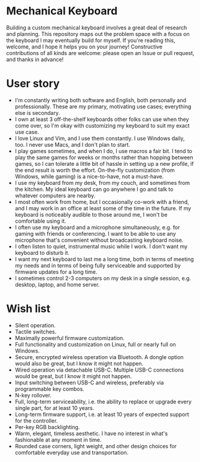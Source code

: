 # Mechanical Keyboard

Building a custom mechanical keyboard involves a great deal of research and planning. This repository maps out the problem space with a focus on the keyboard I may eventually build for myself. If you're reading this, welcome, and I hope it helps you on your journey! Constructive contributions of all kinds are welcome: please open an Issue or pull request, and thanks in advance!

# User story

* I'm constantly writing both software and English, both personally and professionally. These are my primary, motivating use cases; everything else is secondary.
* I own at least 3 off-the-shelf keyboards other folks can use when they come over, so I'm okay with customizing my keyboard to suit my exact use case.
* I love Linux and Vim, and I use them constantly. I use Windows daily, too. I never use Macs, and I don't plan to start.
* I play games sometimes, and when I do, I use macros a fair bit. I tend to play the same games for weeks or months rather than hopping between games, so I can tolerate a little bit of hassle in setting up a new profile, if the end result is worth the effort. On-the-fly customization (from Windows, while gaming) is a nice-to-have, not a must-have.
* I use my keyboard from my desk, from my couch, and sometimes from the kitchen. My ideal keyboard can go anywhere I go and talk to whatever computers are nearby.
* I most often work from home, but I occasionally co-work with a friend, and I may work in an office at least some of the time in the future. If my keyboard is noticeably audible to those around me, I won't be comfortable using it.
* I often use my keyboard and a microphone simultaneously, e.g. for gaming with friends or conferencing. I want to be able to use any microphone that's convenient without broadcasting keyboard noise.
* I often listen to quiet, instrumental music while I work. I don't want my keyboard to disturb it.
* I want my next keyboard to last me a long time, both in terms of meeting my needs and in terms of being fully serviceable and supported by firmware updates for a long time.
* I sometimes control 2-3 computers on my desk in a single session, e.g. desktop, laptop, and home server.

# Wish list

* Silent operation.
* Tactile switches.
* Maximally powerful firmware customization.
* Full functionality and customization on Linux, full or nearly full on Windows.
* Secure, encrypted wireless operation via Bluetooth. A dongle option would also be great, but I know it might not happen.
* Wired operation via detachable USB-C. Multiple USB-C connections would be great, but I know it might not happen.
* Input switching between USB-C and wireless, preferably via programmable key combos.
* N-key rollover.
* Full, long-term serviceability, i.e. the ability to replace or upgrade every single part, for at least 10 years.
* Long-term firmware support, i.e. at least 10 years of expected support for the controller.
* Per-key RGB backlighting.
* Warm, elegant, timeless aesthetic. I have no interest in what's fashionable at any moment in time.
* Rounded case corners, light weight, and other design choices for comfortable everyday use and transportation.
